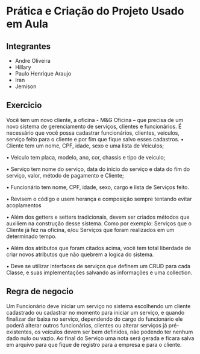 # Prática e Criação do Projeto Usado em Aula
## Integrantes
- Andre Oliveira
- Hillary 
- Paulo Henrique Araujo
- Iran
- Jemison

## Exercicio 
Você tem um novo cliente, a oficina - M&G Oficina – que precisa de um novo sistema de gerenciamento de serviços, clientes e funcionários. É necessário que você possa cadastrar funcionários, clientes, veículos, serviço feito para o cliente e por fim que fique salvo esses cadastros.
• Cliente tem um nome, CPF, idade, sexo e uma lista de Veiculos;

• Veiculo tem placa, modelo, ano, cor, chassis e tipo de veiculo;

• Serviço tem nome do serviço, data do inicio do serviço e data do fim do serviço, valor, método de pagamento e Cliente;

• Funcionário tem nome, CPF, idade, sexo, cargo e lista de Serviços feito.

• Revisem o código e usem herança e composição sempre tentando evitar acoplamentos

• Além dos getters e setters tradicionais, devem ser criados métodos que auxiliem na construção desse sistema. Como por exemplo: Serviços que o Cliente já fez na oficina, e/ou Serviços que foram realizados em um determinado tempo.

• Além dos atributos que foram citados acima, você tem total liberdade de criar novos atributos que não quebrem a logica do sistema.

• Deve se utilizar interfaces de serviços que definem um CRUD para cada Classe, e suas implementações salvando as informações e uma collection.

## Regra de negocio
Um Funcionário deve iniciar um serviço no sistema escolhendo um cliente cadastrado ou cadastrar no momento para iniciar um serviço, 
e quando finalizar dar baixa no serviço, dependendo do cargo do funcionário ele poderá alterar outros funcionários, 
clientes ou alterar serviços já pré-existentes, os veículos devem ser bem definidos, não podendo ter nenhum dado nulo ou vazio.
Ao final do Serviço uma nota será gerada e ficara salva em arquivo para que fique de registro para a empresa e para o cliente.
